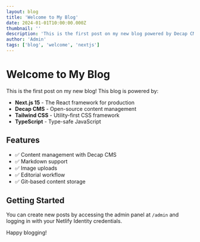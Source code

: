 ```yaml
---
layout: blog
title: 'Welcome to My Blog'
date: 2024-01-01T10:00:00.000Z
thumbnail: ''
description: 'This is the first post on my new blog powered by Decap CMS and Next.js'
author: 'Admin'
tags: ['blog', 'welcome', 'nextjs']
---
```


# Welcome to My Blog

This is the first post on my new blog! This blog is powered by:

- **Next.js 15** - The React framework for production
- **Decap CMS** - Open-source content management
- **Tailwind CSS** - Utility-first CSS framework
- **TypeScript** - Type-safe JavaScript

## Features

- ✅ Content management with Decap CMS
- ✅ Markdown support
- ✅ Image uploads
- ✅ Editorial workflow
- ✅ Git-based content storage

## Getting Started

You can create new posts by accessing the admin panel at `/admin` and logging in with your Netlify Identity credentials.

Happy blogging!
